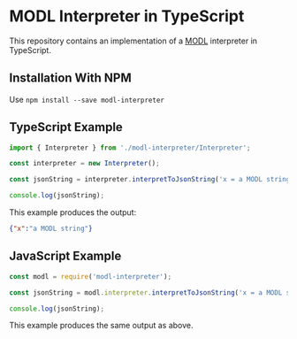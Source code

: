 # MODL Interpreter in TypeScript

This repository contains an implementation of a [MODL](https://www.modl.uk/) interpreter in TypeScript.

## Installation With NPM

Use `npm install --save modl-interpreter`

## TypeScript Example

```TypeScript
import { Interpreter } from './modl-interpreter/Interpreter';

const interpreter = new Interpreter();

const jsonString = interpreter.interpretToJsonString('x = a MODL string');

console.log(jsonString);
```

This example produces the output:
```json
{"x":"a MODL string"}
```

## JavaScript Example

```JavaScript
const modl = require('modl-interpreter');

const jsonString = modl.interpreter.interpretToJsonString('x = a MODL string');

console.log(jsonString);
```
This example produces the same output as above.